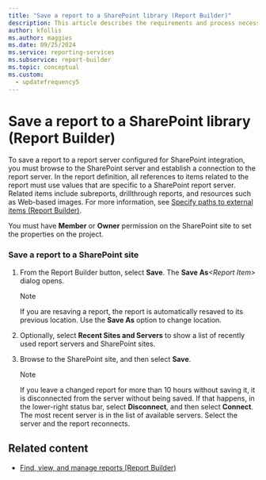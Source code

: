 ```yaml
---
title: "Save a report to a SharePoint library (Report Builder)"
description: This article describes the requirements and process necessary to save reports to a report server configured for SharePoint integration.
author: kfollis
ms.author: maggies
ms.date: 09/25/2024
ms.service: reporting-services
ms.subservice: report-builder
ms.topic: conceptual
ms.custom:
  - updatefrequency5
---
```

# Save a report to a SharePoint library (Report Builder)

  To save a report to a report server configured for SharePoint integration, you must browse to the SharePoint server and establish a connection to the report server. In the report definition, all references to items related to the report must use values that are specific to a SharePoint report server. Related items include subreports, drillthrough reports, and resources such as Web-based images. For more information, see [Specify paths to external items (Report Builder)](../../reporting-services/report-design/specifying-paths-to-external-items-report-builder-and-ssrs.md).

You must have **Member** or **Owner** permission on the SharePoint site to set the properties on the project.

### Save a report to a SharePoint site

1. From the Report Builder button, select **Save**. The **Save As**_\<Report Item>_ dialog opens.

    > [!NOTE]  
    >  If you are resaving a report, the report is automatically resaved to its previous location. Use the **Save As** option to change location.

1. Optionally, select **Recent Sites and Servers** to show a list of recently used report servers and SharePoint sites.

1. Browse to the SharePoint site, and then select **Save**.

    > [!NOTE]  
    >  If you leave a changed report for more than 10 hours without saving it, it is disconnected from the server without being saved. If that happens, in the lower-right status bar, select **Disconnect**, and then select **Connect**. The most recent server is in the list of available servers. Select the server and the report reconnects.

## Related content

- [Find, view, and manage reports (Report Builder)](../../reporting-services/report-builder/finding-viewing-and-managing-reports-report-builder-and-ssrs.md)
